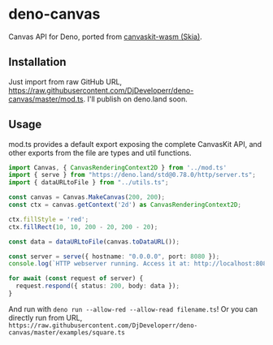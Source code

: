 # deno-canvas

Canvas API for Deno, ported from [canvaskit-wasm (Skia)](https://github.com/google/skia/tree/master/modules/canvaskit). 

## Installation
Just import from raw GitHub URL, https://raw.githubusercontent.com/DjDeveloperr/deno-canvas/master/mod.ts. I'll publish on deno.land soon.

## Usage
mod.ts provides a default export exposing the complete CanvasKit API, and other exports from the file are types and util functions.

```ts
import Canvas, { CanvasRenderingContext2D } from '../mod.ts'
import { serve } from "https://deno.land/std@0.78.0/http/server.ts";
import { dataURLtoFile } from "../utils.ts";

const canvas = Canvas.MakeCanvas(200, 200);
const ctx = canvas.getContext('2d') as CanvasRenderingContext2D;

ctx.fillStyle = 'red';
ctx.fillRect(10, 10, 200 - 20, 200 - 20);

const data = dataURLtoFile(canvas.toDataURL());

const server = serve({ hostname: "0.0.0.0", port: 8080 });
console.log(`HTTP webserver running. Access it at: http://localhost:8080/`);

for await (const request of server) {
  request.respond({ status: 200, body: data });
}
```

And run with `deno run --allow-red --allow-read filename.ts`!
Or you can directly run from URL, `https://raw.githubusercontent.com/DjDeveloperr/deno-canvas/master/examples/square.ts`